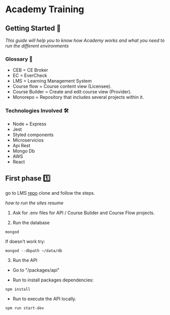 # Academy Training

## Getting Started 🚀

_This guide will help you to know how Academy works and what you need to run the different environments_

### Glossary 📓

* CEB = CE Broker
* EC = EverCheck
* LMS = Learning Management System
* Course flow = Course content view (Licensee).
* Course Builder = Create and edit course view (Provider).
* Monorepo = Repository that includes several projects within it.

### Technologies Involved 🛠️

* Node + Express
* Jest
* Styled components
* Microservicios
* Api Rest
* Mongo Db
* AWS
* React

## First phase 1️⃣

go to LMS [repo](https://github.com/cebroker/lms) clone and follow the steps.

_how to run the sites resume_

1. Ask for .env files for API / Course Builder and Course Flow projects.

2. Run the database

```
mongod
```

If doesn't work try: 

```
mongod --dbpath ~/data/db
```

3. Run the API

* Go to "/packages/api"

* Run to install packages dependencies:
```
npm install
``` 

* Run  to execute the API locally.
```
npm run start-dev
```

